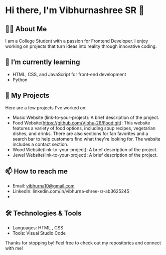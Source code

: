 # Hi there, I'm Vibhurnashree SR 👋

## 👩‍💻 About Me
I am a College Student with a passion for Frontend Developer. I enjoy working on projects that turn ideas into reality through innovative coding. 

## 🌱 I’m currently learning
- HTML, CSS, and JavaScript for front-end development
- Python

## 💼 My Projects
Here are a few projects I've worked on:
- Music Website (link-to-your-project): A brief description of the project.
- Food Website(https://github.com/Vibhu-26/Food.git): This website features a variety of food options, including soup recipes, vegetarian dishes, and drinks. There are also sections for fan favorites and a search bar to help customers find what they're looking for. The website includes a contact section.
- Wood Website(link-to-your-project): A brief description of the project.
- Jewel Website(link-to-your-project): A brief description of the project.

## 📫 How to reach me
- Email: vibhurna10@gmail.com
- LinkedIn: linkedin.com/in/vibhurna-shree-sr-ab3625245
- 
## 🛠️ Technologies & Tools
- Languages: HTML , CSS
- Tools: Visual Studio Code

Thanks for stopping by! Feel free to check out my repositories and connect with me!
